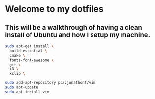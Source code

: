 # Welcome to my dotfiles
## This will be a walkthrough of having a clean install of Ubuntu and how I setup my machine.

```bash
sudo apt-get install \
  build-essential \
  cmake \
  fonts-font-awesome \
  git \
  i3 \
  xclip \

sudo add-apt-repository ppa:jonathonf/vim
sudo apt-update
sudo apt-install vim
```
